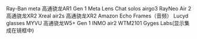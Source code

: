 Ray-Ban meta 高通骁龙AR1 Gen 1
Meta Lens Chat 
solos airgo3 
RayNeo Air 2  高通骁龙XR2
Xreal air2s 高通骁龙XR2
Amazon Echo Frames（音频）
Lucyd glasses
MYVU 高通骁龙W5+ Gen 1
INMO air2  WTM2101
Gyges Labs(显示集成在镜框中)